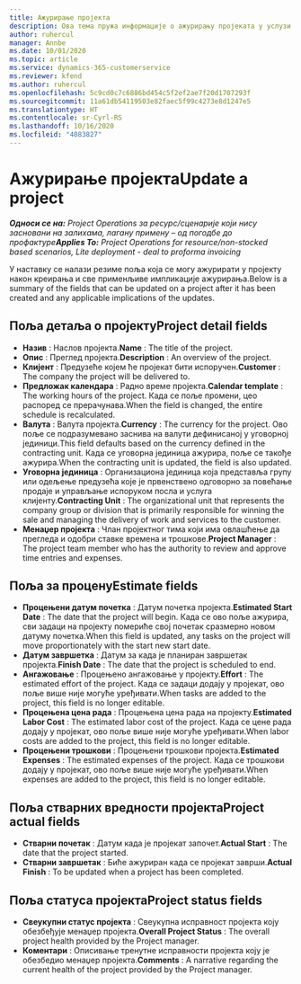 ```yaml
---
title: Ажурирање пројекта
description: Ова тема пружа информације о ажурирању пројеката у услузи Project Operations.
author: ruhercul
manager: Annbe
ms.date: 10/01/2020
ms.topic: article
ms.service: dynamics-365-customerservice
ms.reviewer: kfend
ms.author: ruhercul
ms.openlocfilehash: 5c9cd0c7c6886bd454c5f2ef2ae7f20d1707293f
ms.sourcegitcommit: 11a61db54119503e82faec5f99c4273e8d1247e5
ms.translationtype: HT
ms.contentlocale: sr-Cyrl-RS
ms.lasthandoff: 10/16/2020
ms.locfileid: "4083827"
---
```

# <a name="update-a-project"></a><span data-ttu-id="57db3-103">Ажурирање пројекта</span><span class="sxs-lookup"><span data-stu-id="57db3-103">Update a project</span></span>

<span data-ttu-id="57db3-104">_**Односи се на:** Project Operations за ресурс/сценарије који нису засновани на залихама, лагану примену – од погодбе до профактуре_</span><span class="sxs-lookup"><span data-stu-id="57db3-104">_**Applies To:** Project Operations for resource/non-stocked based scenarios, Lite deployment - deal to proforma invoicing_</span></span>

<span data-ttu-id="57db3-105">У наставку се налази резиме поља која се могу ажурирати у пројекту након креирања и све применљиве импликације ажурирања.</span><span class="sxs-lookup"><span data-stu-id="57db3-105">Below is a summary of the fields that can be updated on a project after it has been created and any applicable implications of the updates.</span></span>

## <a name="project-detail-fields"></a><span data-ttu-id="57db3-106">Поља детаља о пројекту</span><span class="sxs-lookup"><span data-stu-id="57db3-106">Project detail fields</span></span>

- <span data-ttu-id="57db3-107">**Назив** : Наслов пројекта.</span><span class="sxs-lookup"><span data-stu-id="57db3-107">**Name** : The title of the project.</span></span>
- <span data-ttu-id="57db3-108">**Опис** : Преглед пројекта.</span><span class="sxs-lookup"><span data-stu-id="57db3-108">**Description** : An overview of the project.</span></span>
- <span data-ttu-id="57db3-109">**Клијент** : Предузеће којем ће пројекат бити испоручен.</span><span class="sxs-lookup"><span data-stu-id="57db3-109">**Customer** : The company the project will be delivered to.</span></span>
- <span data-ttu-id="57db3-110">**Предложак календара** : Радно време пројекта.</span><span class="sxs-lookup"><span data-stu-id="57db3-110">**Calendar template** : The working hours of the project.</span></span> <span data-ttu-id="57db3-111">Када се поље промени, цео распоред се прерачунава.</span><span class="sxs-lookup"><span data-stu-id="57db3-111">When the field is changed, the entire schedule is recalculated.</span></span>
- <span data-ttu-id="57db3-112">**Валута** : Валута пројекта.</span><span class="sxs-lookup"><span data-stu-id="57db3-112">**Currency** : The currency for the project.</span></span> <span data-ttu-id="57db3-113">Ово поље се подразумевано заснива на валути дефинисаној у уговорној јединици.</span><span class="sxs-lookup"><span data-stu-id="57db3-113">This field defaults based on the currency defined in the contracting unit.</span></span> <span data-ttu-id="57db3-114">Када се уговорна јединица ажурира, поље се такође ажурира.</span><span class="sxs-lookup"><span data-stu-id="57db3-114">When the contracting unit is updated, the field is also updated.</span></span>
- <span data-ttu-id="57db3-115">**Уговорна јединица** : Организациона јединица која представља групу или одељење предузећа које је првенствено одговорно за повећање продаје и управљање испоруком посла и услуга клијенту.</span><span class="sxs-lookup"><span data-stu-id="57db3-115">**Contracting Unit** : The organizational unit that represents the company group or division that is primarily responsible for winning the sale and managing the delivery of work and services to the customer.</span></span> 
- <span data-ttu-id="57db3-116">**Менаџер пројекта** : Члан пројектног тима који има овлашћење да прегледа и одобри ставке времена и трошкове.</span><span class="sxs-lookup"><span data-stu-id="57db3-116">**Project Manager** : The project team member who has the authority to review and approve time entries and expenses.</span></span>

## <a name="estimate-fields"></a><span data-ttu-id="57db3-117">Поља за процену</span><span class="sxs-lookup"><span data-stu-id="57db3-117">Estimate fields</span></span>

- <span data-ttu-id="57db3-118">**Процењени датум почетка** : Датум почетка пројекта.</span><span class="sxs-lookup"><span data-stu-id="57db3-118">**Estimated Start Date** : The date that the project will begin.</span></span> <span data-ttu-id="57db3-119">Када се ово поље ажурира, сви задаци на пројекту помериће свој почетак сразмерно новом датуму почетка.</span><span class="sxs-lookup"><span data-stu-id="57db3-119">When this field is updated, any tasks on the project will move proportionately with the start new start date.</span></span>
- <span data-ttu-id="57db3-120">**Датум завршетка** : Датум за када је планиран завршетак пројекта.</span><span class="sxs-lookup"><span data-stu-id="57db3-120">**Finish Date** : The date that the project is scheduled to end.</span></span>
- <span data-ttu-id="57db3-121">**Ангажовање** : Процењено ангажовање у пројекту.</span><span class="sxs-lookup"><span data-stu-id="57db3-121">**Effort** : The estimated effort of the project.</span></span> <span data-ttu-id="57db3-122">Када се задаци додају у пројекат, ово поље више није могуће уређивати.</span><span class="sxs-lookup"><span data-stu-id="57db3-122">When tasks are added to the project, this field is no longer editable.</span></span>
- <span data-ttu-id="57db3-123">**Процењена цена рада** : Процењена цена рада на пројекту.</span><span class="sxs-lookup"><span data-stu-id="57db3-123">**Estimated Labor Cost** : The estimated labor cost of the project.</span></span> <span data-ttu-id="57db3-124">Када се цене рада додају у пројекат, ово поље више није могуће уређивати.</span><span class="sxs-lookup"><span data-stu-id="57db3-124">When labor costs are added to the project, this field is no longer editable.</span></span>
- <span data-ttu-id="57db3-125">**Процењени трошкови** : Процењени трошкови пројекта.</span><span class="sxs-lookup"><span data-stu-id="57db3-125">**Estimated Expenses** : The estimated expenses of the project.</span></span> <span data-ttu-id="57db3-126">Када се трошкови додају у пројекат, ово поље више није могуће уређивати.</span><span class="sxs-lookup"><span data-stu-id="57db3-126">When expenses are added to the project, this field is no longer editable.</span></span>

## <a name="project-actual-fields"></a><span data-ttu-id="57db3-127">Поља стварних вредности пројекта</span><span class="sxs-lookup"><span data-stu-id="57db3-127">Project actual fields</span></span>
- <span data-ttu-id="57db3-128">**Стварни почетак** : Датум када је пројекат започет.</span><span class="sxs-lookup"><span data-stu-id="57db3-128">**Actual Start** : The date that the project started.</span></span>
- <span data-ttu-id="57db3-129">**Стварни завршетак** : Биће ажуриран када се пројекат заврши.</span><span class="sxs-lookup"><span data-stu-id="57db3-129">**Actual Finish** : To be updated when a project has been completed.</span></span>

## <a name="project-status-fields"></a><span data-ttu-id="57db3-130">Поља статуса пројекта</span><span class="sxs-lookup"><span data-stu-id="57db3-130">Project status fields</span></span>

- <span data-ttu-id="57db3-131">**Свеукупни статус пројекта** : Свеукупна исправност пројекта коју обезбеђује менаџер пројекта.</span><span class="sxs-lookup"><span data-stu-id="57db3-131">**Overall Project Status** : The overall project health provided by the Project manager.</span></span>
- <span data-ttu-id="57db3-132">**Коментари** : Описивање тренутне исправности пројекта коју је обезбедио менаџер пројекта.</span><span class="sxs-lookup"><span data-stu-id="57db3-132">**Comments** : A narrative regarding the current health of the project provided by the Project manager.</span></span>

